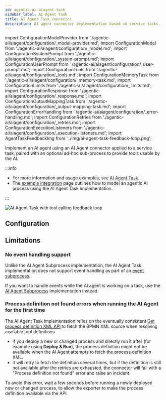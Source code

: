 ```yaml
---
id: agentic-ai-aiagent-task
sidebar_label: AI Agent Task
title: AI Agent Task connector
description: AI agent connector implementation based on service tasks.
---
```


import ConfigurationModelProvider from './agentic-ai/aiagent/configuration/\_model-provider.md';
import ConfigurationModel from './agentic-ai/aiagent/configuration/\_model.md';
import ConfigurationSystemPrompt from './agentic-ai/aiagent/configuration/\_system-prompt.md';
import ConfigurationUserPrompt from './agentic-ai/aiagent/configuration/\_user-prompt.md';
import ConfigurationTools from './agentic-ai/aiagent/configuration/\_tools.md';
import ConfigurationMemoryTask from './agentic-ai/aiagent/configuration/\_memory-task.md';
import ConfigurationLimits from './agentic-ai/aiagent/configuration/\_limits.md';
import ConfigurationResponse from './agentic-ai/aiagent/configuration/\_response.md';
import ConfigurationOutputMappingTask from './agentic-ai/aiagent/configuration/\_output-mapping-task.md';
import ConfigurationErrorHandling from './agentic-ai/aiagent/configuration/\_error-handling.md';
import ConfigurationRetries from './agentic-ai/aiagent/configuration/\_retries.md';
import ConfigurationExecutionListeners from './agentic-ai/aiagent/configuration/\_execution-listeners.md';
import AgentTaskFeedbackImg from '../img/ai-agent-task-feedback-loop.png';

Implement an AI agent using an AI Agent connector applied to a service task, paired with an optional ad-hoc sub-process to provide tools usable by the AI.

:::info

- For more information and usage examples, see [AI Agent Task](./agentic-ai-aiagent.md#ai-agent-task).
- The [example integration](agentic-ai-aiagent-task-example.md) page outlines how to model an agentic AI process using the AI Agent Task implementation.

:::

<img src={AgentTaskFeedbackImg} alt="AI Agent Task with tool calling feedback loop" class="img-800"/>

## Configuration

<ConfigurationModelProvider />
<ConfigurationModel />
<ConfigurationSystemPrompt />
<ConfigurationUserPrompt />
<ConfigurationTools />
<ConfigurationMemoryTask />
<ConfigurationLimits />
<ConfigurationResponse />
<ConfigurationOutputMappingTask />
<ConfigurationErrorHandling />
<ConfigurationRetries />
<ConfigurationExecutionListeners />

## Limitations

### No event handling support

Unlike the AI Agent Subprocess implementation, the AI Agent Task implementation does not support event handling as part of an [event subprocess](../../../components/modeler/bpmn/event-subprocesses/event-subprocesses.md).

If you want to handle events while the AI agent is working on a task, use the [AI Agent Subprocess](./agentic-ai-aiagent-subprocess.md) implementation instead.

### Process definition not found errors when running the AI Agent for the first time

The AI Agent Task implementation relies on the eventually consistent [Get process definition XML API](../../../apis-tools/orchestration-cluster-api-rest/specifications/get-process-definition-xml.api.mdx) to fetch the BPMN XML source when resolving available tool definitions.

- If you deploy a new or changed process and directly run it after (for example using **Deploy & Run**), the process definition might not be available when the AI Agent attempts to fetch the process definition XML.
- It will retry to fetch the definition several times, but if the definition is still not available after the retries are exhausted, the connector will fail with a "Process definition not found" error and raise an incident.

To avoid this error, wait a few seconds before running a newly deployed new or changed process, to allow the exporter to make the process definition available via the API.

